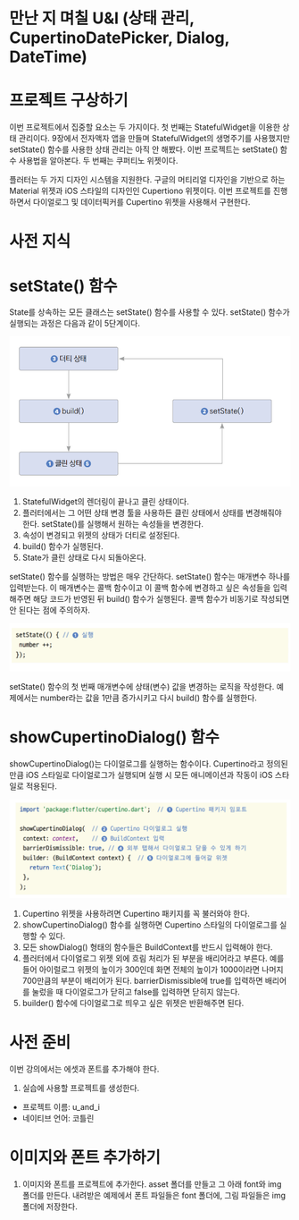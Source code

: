 # **만난 지 며칠 U&I (상태 관리, CupertinoDatePicker, Dialog, DateTime)**  
# **프로젝트 구상하기**  
이번 프로젝트에서 집중할 요소는 두 가지이다. 첫 번째는 StatefulWidget을 이용한 상태 관리이다. 9장에서 전자액자 앱을 
만들며 StatefulWidget의 생명주기를 사용했지만 setState() 함수를 사용한 상태 관리는 아직 안 해봤다. 이번 프로젝트는 
setState() 함수 사용법을 알아본다. 두 번째는 쿠퍼티노 위젯이다.  
  
플러터는 두 가지 디자인 시스템을 지원한다. 구글의 머티리얼 디자인을 기반으로 하는 Material 위젯과 iOS 스타일의 디자인인 
Cupertiono 위젯이다. 이번 프로젝트를 진행하면서 다이얼로그 및 데이터픽커를 Cupertino 위젯을 사용해서 구현한다.  
  
# **사전 지식**  
# **setState() 함수**  
State를 상속하는 모든 클래스는 setState() 함수를 사용할 수 있다. setState() 함수가 실행되는 과정은 다음과 같이 
5단계이다.  
  
![img.png](image/img.png)  
  
1. StatefulWidget의 렌더링이 끝나고 클린 상태이다.  
2. 플러터에서는 그 어떤 상태 변경 툴을 사용하든 클린 상태에서 상태를 변경해줘야 한다. setState()를 실행해서 원하는
속성들을 변경한다.  
3. 속성이 변경되고 위젯의 상태가 더티로 설정된다.  
4. build() 함수가 실행된다.  
5. State가 클린 상태로 다시 되돌아온다.  
  
setState() 함수를 실행하는 방법은 매우 간단하다. setState() 함수는 매개변수 하나를 입력받는다. 이 매개변수는 콜백 
함수이고 이 콜백 함수에 변경하고 싶은 속성들을 입력해주면 해당 코드가 반영된 뒤 build() 함수가 실행된다. 콜백 함수가 
비동기로 작성되면 안 된다는 점에 주의하자.  
  
![img.png](image/img2.png)  
  
setState() 함수의 첫 번째 매개변수에 상태(변수) 값을 변경하는 로직을 작성한다. 예제에서는 number라는 값을 1만큼 
증가시키고 다시 build() 함수를 실행한다.  
  
# **showCupertinoDialog() 함수**  
showCupertinoDialog()는 다이얼로그를 실행하는 함수이다. Cupertino라고 정의된 만큼 iOS 스타일로 다이얼로그가 실행되며 
실행 시 모든 애니메이션과 작동이 iOS 스타일로 적용된다.  
  
![img.png](image/img3.png)  
  
1. Cupertino 위젯을 사용하려면 Cupertino 패키지를 꼭 불러와야 한다.  
2. showCupertinoDialog() 함수를 실행하면 Cupertino 스타일의 다이얼로그를 실행할 수 있다.  
3. 모든 showDialog() 형태의 함수들은 BuildContext를 반드시 입력해야 한다.  
4. 플러터에서 다이얼로그 위젯 외에 흐림 처리가 된 부분을 배리어라고 부른다. 예를 들어 아이럴로그 위젯의 높이가 300인데 
화면 전체의 높이가 1000이라면 나머지 700만큼의 부분이 배리어가 된다. barrierDismissible에 true를 입력하면 배리어를 
눌렀을 때 다이얼로그가 닫히고 false를 입력하면 닫히지 않는다.  
5. builder() 함수에 다이얼로그로 띄우고 싶은 위젯은 반환해주면 된다.  
  
# **사전 준비**  
이번 강의에서는 에셋과 폰트를 추가해야 한다.  
  
1. 실습에 사용할 프로젝트를 생성한다.  
- 프로젝트 이름: u_and_i  
- 네이티브 언어: 코틀린  
  
# **이미지와 폰트 추가하기**  
1. 이미지와 폰트를 프로젝트에 추가한다. asset 폴더를 만들고 그 아래 font와 img 폴더를 만든다. 내려받은 예제에서 
폰트 파일들은 font 폴더에, 그림 파일들은 img 폴더에 저장한다.  
  

